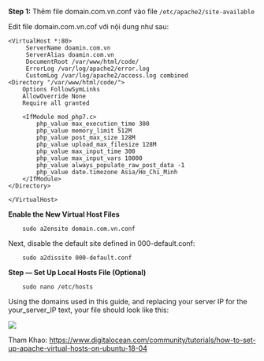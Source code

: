 **Step 1:**
Thêm file domain.com.vn.conf vào file `/etc/apache2/site-available`

Edit file domain.com.vn.cof với nội dung như sau:

    <VirtualHost *:80>
         ServerName doamin.com.vn
         ServerAlias doamin.com.vn
         DocumentRoot /var/www/html/code/
         ErrorLog /var/log/apache2/error.log
         CustomLog /var/log/apache2/access.log combined
    <Directory "/var/www/html/code/">
        Options FollowSymLinks
        AllowOverride None
        Require all granted

        <IfModule mod_php7.c>
            php_value max_execution_time 300
            php_value memory_limit 512M
            php_value post_max_size 128M
            php_value upload_max_filesize 128M
            php_value max_input_time 300
            php_value max_input_vars 10000
            php_value always_populate_raw_post_data -1
            php_value date.timezone Asia/Ho_Chi_Minh
        </IfModule>
    </Directory>

    </VirtualHost>
    
**Enable the New Virtual Host Files**

        sudo a2ensite domain.com.vn.conf
        
Next, disable the default site defined in 000-default.conf:

        sudo a2dissite 000-default.conf

**Step — Set Up Local Hosts File (Optional)**

        sudo nano /etc/hosts

Using the domains used in this guide, and replacing your server IP for the your_server_IP text, your file should look like this:

<img src="https://i.imgur.com/Xb1QJAd.jpg">
        
Tham Khao: https://www.digitalocean.com/community/tutorials/how-to-set-up-apache-virtual-hosts-on-ubuntu-18-04

